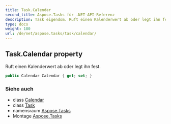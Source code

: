 ```yaml
---
title: Task.Calendar
second_title: Aspose.Tasks für .NET-API-Referenz
description: Task eigendom. Ruft einen Kalenderwert ab oder legt ihn fest.
type: docs
weight: 180
url: /de/net/aspose.tasks/task/calendar/
---
```

## Task.Calendar property

Ruft einen Kalenderwert ab oder legt ihn fest.

```csharp
public Calendar Calendar { get; set; }
```

### Siehe auch

* class [Calendar](../../calendar/)
* class [Task](../)
* namensraum [Aspose.Tasks](../../task/)
* Montage [Aspose.Tasks](../../../)


